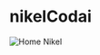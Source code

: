 # nikelCodai
![Home Nikel](https://user-images.githubusercontent.com/92689991/228717841-32e2a3fe-e589-4a42-9c09-9b4ced08a6ff.jpeg)
